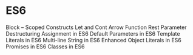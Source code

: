 # ES6
Block – Scoped Constructs Let and Cont
Arrow Function
Rest Parameter
Destructuring Assignment in ES6
Default Parameters in ES6
Template Literals in ES6
Multi-line String in ES6
Enhanced Object Literals in ES6
Promises in ES6
Classes in ES6 

